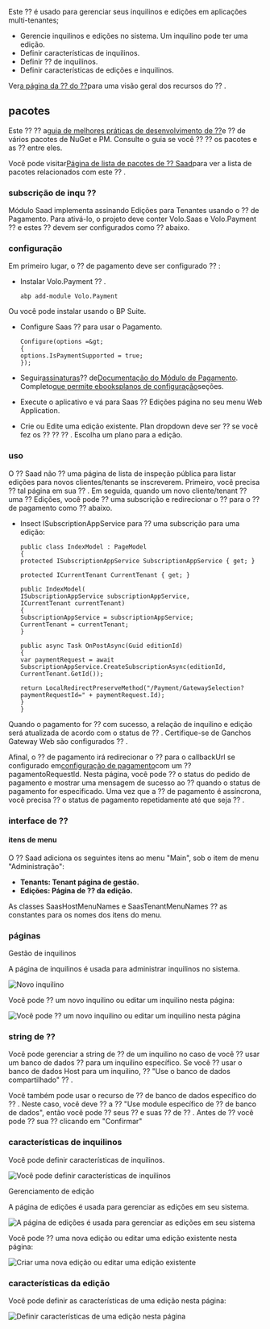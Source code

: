 Este ⁇  é usado para gerenciar seus inquilinos e edições em aplicações multi-tenantes;

- Gerencie inquilinos e edições no sistema. Um inquilino pode ter uma edição.
- Definir características de inquilinos.
- Definir ⁇  de inquilinos.
- Definir características de edições e inquilinos.

Ver[a página da ⁇  do ⁇](https://commercial.abp.io/modules/Volo.Saas "")para uma visão geral dos recursos do ⁇ .
## pacotes
Este ⁇  ⁇  a[guia de melhores práticas de desenvolvimento de ⁇](https://docs.abp.io/en/abp/latest/Best-Practices/Index "")e ⁇  de vários pacotes de NuGet e PM. Consulte o guia se você ⁇  ⁇  os pacotes e as ⁇  entre eles.

Você pode visitar[Página de lista de pacotes de ⁇  Saad](https://abp.io/packages?moduleName=Volo.Saas "")para ver a lista de pacotes relacionados com este ⁇ .
### subscrição de inqu ⁇
Módulo Saad implementa assinando Edições para Tenantes usando o ⁇  de Pagamento. Para ativá-lo, o projeto deve conter Volo.Saas e Volo.Payment ⁇  e estes ⁇  devem ser configurados como ⁇  abaixo.
### configuração
Em primeiro lugar, o ⁇  de pagamento deve ser configurado ⁇ :

- Instalar Volo.Payment ⁇ .

      abp add-module Volo.Payment

Ou você pode instalar usando o BP Suite.

- Configure Saas ⁇  para usar o Pagamento.

      Configure(options =&gt;
      {
      options.IsPaymentSupported = true;
      });


- Seguir[assinaturas](https://docs.abp.io/en/commercial/7.0/modules/payment#subscriptions "")⁇  de[Documentação do Módulo de Pagamento](https://docs.abp.io/en/commercial/7.0/modules/payment#subscriptions ""). Completo[que permite ebooks](https://docs.abp.io/en/commercial/7.0/modules/payment#enabling-webhooks "")[planos de configuração](https://docs.abp.io/en/commercial/7.0/modules/payment#configuring-plans "")seções.
- Execute o aplicativo e vá para Saas  ⁇  Edições página no seu menu Web Application.
- Crie ou Edite uma edição existente. Plan dropdown deve ser ⁇  se você fez os ⁇  ⁇  ⁇ . Escolha um plano para a edição.

### uso
O ⁇  Saad não ⁇  uma página de lista de inspeção pública para listar edições para novos clientes/tenants se inscreverem. Primeiro, você precisa ⁇  tal página em sua ⁇ . Em seguida, quando um novo cliente/tenant ⁇  uma ⁇  Edições, você pode ⁇  uma subscrição e redirecionar o ⁇  para o ⁇  de pagamento como ⁇  abaixo.

- Insect ISubscriptionAppService para ⁇  uma subscrição para uma edição:

      public class IndexModel : PageModel
      {
      protected ISubscriptionAppService SubscriptionAppService { get; }
    
      protected ICurrentTenant CurrentTenant { get; }
    
      public IndexModel(
      ISubscriptionAppService subscriptionAppService,
      ICurrentTenant currentTenant)
      {
      SubscriptionAppService = subscriptionAppService;
      CurrentTenant = currentTenant;
      }
    
      public async Task OnPostAsync(Guid editionId)
      {
      var paymentRequest = await SubscriptionAppService.CreateSubscriptionAsync(editionId, CurrentTenant.GetId());
    
      return LocalRedirectPreserveMethod("/Payment/GatewaySelection?paymentRequestId=" + paymentRequest.Id);
      }
      }

Quando o pagamento for ⁇  com sucesso, a relação de inquilino e edição será atualizada de acordo com o status de ⁇ . Certifique-se de Ganchos Gateway Web são configurados ⁇ .

Afinal, o ⁇  de pagamento irá redirecionar o ⁇  para o callbackUrl se configurado em[configuração de pagamento](https://docs.abp.io/en/commercial/7.0/modules/payment#paymentweboptions "")com um ⁇  pagamentoRequestId. Nesta página, você pode ⁇  o status do pedido de pagamento e mostrar uma mensagem de sucesso ao ⁇  quando o status de pagamento for especificado. Uma vez que a ⁇  de pagamento é assíncrona, você precisa ⁇  o status de pagamento repetidamente até que seja ⁇ .
### interface de ⁇
#### itens de menu
O ⁇  Saad adiciona os seguintes itens ao menu "Main", sob o item de menu "Administração":

- **Tenants: Tenant página de gestão.**
- **Edições: Página de ⁇  da edição.**

As classes SaasHostMenuNames e SaasTenantMenuNames ⁇  as constantes para os nomes dos itens do menu.
### páginas
Gestão de inquilinos

A página de inquilinos é usada para administrar inquilinos no sistema.

![Novo inquilino](./images/tenant.png "")

Você pode ⁇  um novo inquilino ou editar um inquilino nesta página:

![Você pode ⁇  um novo inquilino ou editar um inquilino nesta página](./images/tenant-new.png "")
### string de ⁇
Você pode gerenciar a string de ⁇  de um inquilino no caso de você ⁇  usar um banco de dados ⁇  para um inquilino específico. Se você ⁇  usar o banco de dados Host para um inquilino, ⁇  "Use o banco de dados compartilhado" ⁇ .

Você também pode usar o recurso de ⁇  de banco de dados específico do ⁇ . Neste caso, você deve ⁇  a ⁇  "Use module específico de ⁇  de banco de dados", então você pode ⁇  seus ⁇  e suas ⁇  de ⁇ . Antes de ⁇  você pode ⁇  sua ⁇  clicando em "Confirmar"
### características de inquilinos
Você pode definir características de inquilinos.

![Você pode definir características de inquilinos](./images/tenant-features.png "")

Gerenciamento de edição

A página de edições é usada para gerenciar as edições em seu sistema.

![A página de edições é usada para gerenciar as edições em seu sistema](./images/editions.png "")

Você pode ⁇  uma nova edição ou editar uma edição existente nesta página:

![Criar uma nova edição ou editar uma edição existente](./images/edition-new.png "")
### características da edição
Você pode definir as características de uma edição nesta página:

![Definir características de uma edição nesta página](./images/editions-edit.png "")
